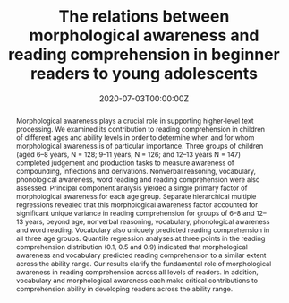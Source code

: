 ---
abstract: Morphological awareness plays a crucial role in supporting higher‐level text processing. We examined its contribution to reading comprehension in children of different ages and ability levels in order to determine when and for whom morphological awareness is of particular importance. Three groups of children (aged 6–8 years, N = 128; 9–11 years, N = 126; and 12–13 years N = 147) completed judgement and production tasks to measure awareness of compounding, inflections and derivations. Nonverbal reasoning, vocabulary, phonological awareness, word reading and reading comprehension were also assessed. Principal component analysis yielded a single primary factor of morphological awareness for each age group. Separate hierarchical multiple regressions revealed that this morphological awareness factor accounted for significant unique variance in reading comprehension for groups of 6–8 and 12–13 years, beyond age, nonverbal reasoning, vocabulary, phonological awareness and word reading. Vocabulary also uniquely predicted reading comprehension in all three age groups. Quantile regression analyses at three points in the reading comprehension distribution (0.1, 0.5 and 0.9) indicated that morphological awareness and vocabulary predicted reading comprehension to a similar extent across the ability range. Our results clarify the fundamental role of morphological awareness in reading comprehension across all levels of readers. In addition, vocabulary and morphological awareness each make critical contributions to comprehension ability in developing readers across the ability range.
authors:
- admin
- Nicola K. Currie
- Shelley Xiuli Tong
- Kate Cain
date: "2020-07-03T00:00:00Z"
doi: "10.1111/1467-9817.12316"
featured: true
image:
  caption: 'Image credit: []()'
  preview_only: true
projects: [ma-lancaster]
publication: '*Journal of Research in Reading*'
publication_short: ""
publication_types:
- "2"
publishDate: "2017-01-01T00:00:00Z"
slides: 
summary: "We measured the contributions of morphological awareness to reading comprehension in children aged 6-13 years old, and demonstrated its importance across the reading comprehension ability range."
tags:
- Reading comprehension
- Morphological awareness
- Poor comprehenders
- Literacy development
title: "The relations between morphological awareness and reading comprehension in beginner readers to young adolescents"
url_code: ""
url_dataset: ""
url_pdf: "https://onlinelibrary.wiley.com/doi/epdf/10.1111/1467-9817.12316"
url_poster: ""
url_project: "https://osf.io/96542/"
url_slides: ""
url_source: ""
url_video: ""
---